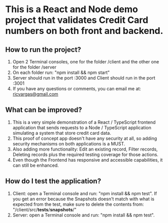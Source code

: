 # This is a React and Node demo project that validates Credit Card numbers on both front and backend.

## How to run the project?

1. Open 2 Terminal consoles, one for the folder /client and the other one for the folder /server
2. On each folder run: "npm install && npm start"
3. Server should run in the port :3000 and Client should run in the port :3001
4. If you have any questions or comments, you can email me at: ricvargas@gmail.com

## What can be improved?

1. This is a very simple demonstration of a React / TypeScript frontend application that sends requests to a Node / TypeScript application simulating a system that store credit card data.
2. This proof of concept app doesn't have any security at all, so adding security mechanisms on both applications is a MUST.
3. Also adding more functionality: Edit an existing record, Filter records, Deleting records plus the required testing coverage for those actions.
4. Even though the Frontend has responsive and accessible capabilities, it can still be enhanced.

## How do I test the application?

1. Client: open a Terminal console and run: "npm install && npm test". If you get an error because the Snapshots doesn't match with what is expected from the test, make sure to delete the contents from: "/client/src/__tests__/__snapshots__/"
2. Server: open a Terminal console and run: "npm install && npm test".
